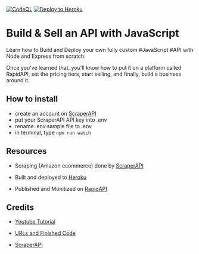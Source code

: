 [![CodeQL](https://github.com/webceyhan/amazon-scraper-api/actions/workflows/codeql-analysis.yml/badge.svg)](https://github.com/webceyhan/amazon-scraper-api/actions/workflows/codeql-analysis.yml)
[![Deploy to Heroku](https://github.com/webceyhan/amazon-scraper-api/actions/workflows/main.yml/badge.svg)](https://github.com/webceyhan/amazon-scraper-api/actions/workflows/main.yml)

# Build & Sell an API with JavaScript

Learn how to Build and Deploy your own fully custom #JavaScript #API with Node and Express from scratch.

Once you've learned that, you'll know how to put it on a platform called RapidAPI, set the pricing tiers, start selling, and finally, build a business around it.


## How to install
- create an account on [ScraperAPI](https://www.scraperapi.com/)
- put your ScraperAPI API key into .env
- rename .env.sample file to .env
- in terminal, type `npm run watch`

## Resources
- Scraping (Amazon ecommerce) done by [ScraperAPI](https://www.scraperapi.com/)

- Built and deployed to [Heroku](https://heroku.com)

- Published and Monitized on [RapidAPI](https://rapidapi.com/)

## Credits
- [Youtube Tutorial](https://www.youtube.com/watch?v=be9sHQ7xqo0&t=419s)

- [URLs and Finished Code](https://gist.github.com/adrianhajdin/13a69e174448b112785523128d34139c)

- [ScraperAPI](https://www.scraperapi.com?_go=jsmastery)

